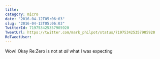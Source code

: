 ```yaml
---
title: 
category: micro
date: "2016-04-12T05:06:03"
slug: "2016-04-12T05:06:03"
TwitterId: 719753425357905920
TweetUrl: https://twitter.com/mark_philpot/status/719753425357905920
ReTweetUser: 
---
```


Wow! Okay Re:Zero is not at *all* what I was expecting